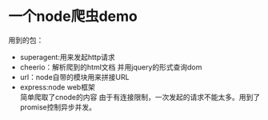 # 一个node爬虫demo  
用到的包：
- superagent:用来发起http请求  
- cheerio：解析爬到的html文档 并用jquery的形式查询dom 
- url：node自带的模块用来拼接URL
- express:node web框架  
简单爬取了cnode的内容 由于有连接限制，一次发起的请求不能太多。用到了promise控制异步并发。